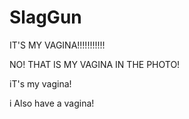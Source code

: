 # SlagGun

IT'S MY VAGINA!!!!!!!!!!!

NO! THAT IS MY VAGINA IN THE PHOTO!

iT's my vagina!

i Also have a vagina!
